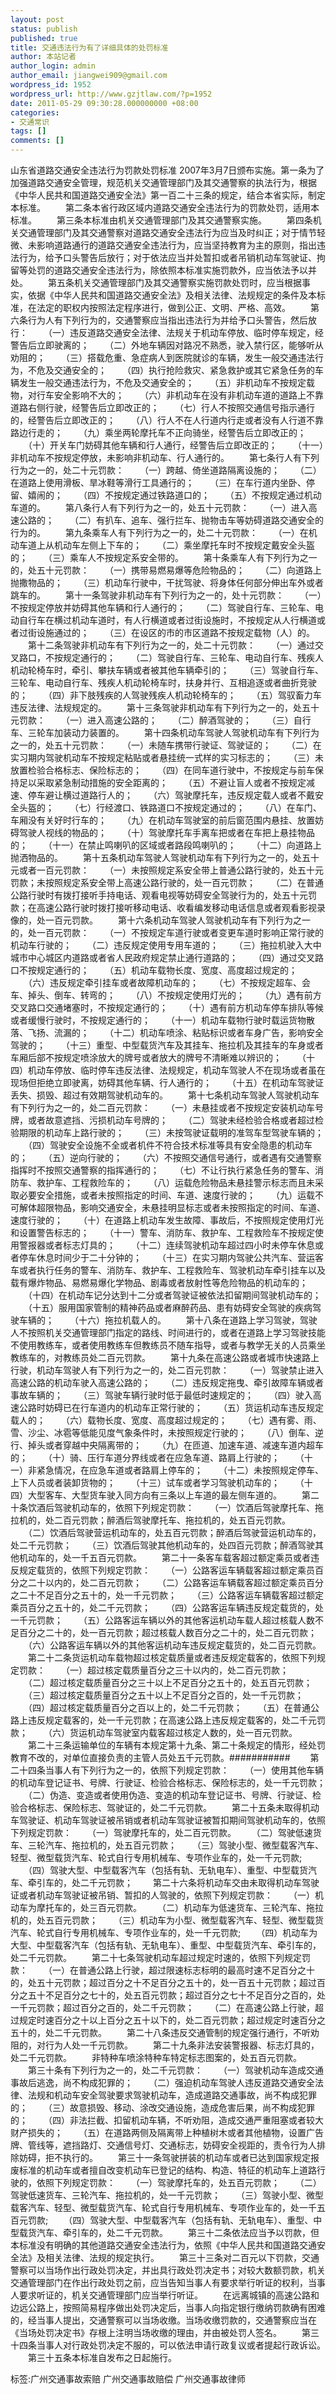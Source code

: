 ```yaml
---
layout: post
status: publish
published: true
title: 交通违法行为有了详细具体的处罚标准
author: 本站记者
author_login: admin
author_email: jiangwei909@gmail.com
wordpress_id: 1952
wordpress_url: http://www.gzjtlaw.com/?p=1952
date: 2011-05-29 09:30:28.000000000 +08:00
categories:
- 交通常识
tags: []
comments: []
---
```

山东省道路交通安全违法行为罚款处罚标准 2007年3月7日颁布实施。第一条为了加强道路交通安全管理，规范机关交通管理部门及其交通警察的执法行为，根据《中华人民共和国道路交通安全法》第一百二十三条的规定，结合本省实际，制定本标准。 　　第二条本省行政区域内道路交通安全违法行为的罚款处罚，适用本标准。 　　第三条本标准由机关交通管理部门及其交通警察实施。 　　第四条机关交通管理部门及其交通警察对道路交通安全违法行为应当及时纠正；对于情节轻微、未影响道路通行的道路交通安全违法行为，应当坚持教育为主的原则，指出违法行为，给予口头警告后放行；对于依法应当并处暂扣或者吊销机动车驾驶证、拘留等处罚的道路交通安全违法行为，除依照本标准实施罚款外，应当依法予以并处。 　　第五条机关交通管理部门及其交通警察实施罚款处罚时，应当根据事实，依据《中华人民共和国道路交通安全法》及相关法律、法规规定的条件及本标准，在法定的职权内按照法定程序进行，做到公正、文明、严格、高效。 　　第六条行为人有下列行为的，交通警察应当指出违法行为并给予口头警告，然后放行： 　　（一）违反道路交通安全法律、法规关于机动车停放、临时停车规定，经警告后立即驶离的； 　　（二）外地车辆因对路况不熟悉，驶入禁行区，能够听从劝阻的； 　　（三）搭载危重、急症病人到医院就诊的车辆，发生一般交通违法行为，不危及交通安全的； 　　（四）执行抢险救灾、紧急救护或其它紧急任务的车辆发生一般交通违法行为，不危及交通安全的； 　　（五）非机动车不按规定载物，对行车安全影响不大的； 　　（六）非机动车在没有非机动车道的道路上不靠道路右侧行驶，经警告后立即改正的； 　　（七）行人不按照交通信号指示通行的，经警告后立即改正的； 　　（八）行人不在人行道内行走或者没有人行道不靠路边行走的； 　　（九）乘坐两轮摩托车不正向骑坐，经警告后立即改正的； 　　（十）开关车门妨碍其他车辆和行人通行，经警告后立即改正的； 　　（十一）非机动车不按规定停放，未影响非机动车、行人通行的。 　　第七条行人有下列行为之一的，处二十元罚款： 　　（一）跨越、倚坐道路隔离设施的； 　　（二）在道路上使用滑板、旱冰鞋等滑行工具通行的； 　　（三）在车行道内坐卧、停留、嬉闹的； 　　（四）不按规定通过铁路道口的； 　　（五）不按规定通过机动车道的。 　　第八条行人有下列行为之一的，处五十元罚款： 　　（一）进入高速公路的； 　　（二）有扒车、追车、强行拦车、抛物击车等妨碍道路交通安全的行为的。 　　第九条乘车人有下列行为之一的，处二十元罚款： 　　（一）在机动车道上从机动车左侧上下车的； 　　（二）乘坐摩托车时不按规定戴安全头盔的； 　　（三）乘车人不按规定系安全带的。 　　第十条乘车人有下列行为之一的，处五十元罚款： 　　（一）携带易燃易爆等危险物品的； 　　（二）向道路上抛撒物品的； 　　（三）机动车行驶中，干扰驾驶、将身体任何部分伸出车外或者跳车的。 　　第十一条驾驶非机动车有下列行为之一的，处十元罚款： 　　（一）不按规定停放并妨碍其他车辆和行人通行的； 　　（二）驾驶自行车、三轮车、电动自行车在横过机动车道时，有人行横道或者过街设施时，不按规定从人行横道或者过街设施通过的； 　　（三）在设区的市的市区道路不按规定载物（人）的。 　　第十二条驾驶非机动车有下列行为之一的，处二十元罚款： 　　（一）通过交叉路口，不按规定通行的； 　　（二）驾驶自行车、三轮车、电动自行车、残疾人机动轮椅车时，牵引、攀扶车辆或者被其他车辆牵引的； 　　（三）驾驶自行车、三轮车、电动自行车、残疾人机动轮椅车时，扶身并行、互相追逐或者曲折竞驶的； 　　（四）非下肢残疾的人驾驶残疾人机动轮椅车的； 　　（五）驾驭畜力车违反法律、法规规定的。 　　第十三条驾驶非机动车有下列行为之一的，处五十元罚款： 　　（一）进入高速公路的； 　　（二）醉酒驾驶的； 　　（三）自行车、三轮车加装动力装置的。 　　第十四条机动车驾驶人驾驶机动车有下列行为之一的，处五十元罚款： 　　（一）未随车携带行驶证、驾驶证的； 　　（二）在实习期内驾驶机动车不按规定粘贴或者悬挂统一式样的实习标志的； 　　（三）未放置检验合格标志、保险标志的； 　　（四）在同车道行驶中，不按规定与前车保持足以采取紧急制动措施的安全距离的； 　　（五）不避让盲人或者不按规定减速、停车避让横过道路行人的； 　　（六）驾驶摩托车，违反规定载人或者不戴安全头盔的； 　　（七）行经渡口、铁路道口不按规定通过的； 　　（八）在车门、车厢没有关好时行车的； 　　（九）在机动车驾驶室的前后窗范围内悬挂、放置妨碍驾驶人视线的物品的； 　　（十）驾驶摩托车手离车把或者在车把上悬挂物品的； 　　（十一）在禁止鸣喇叭的区域或者路段鸣喇叭的； 　　（十二）向道路上抛洒物品的。 　　第十五条机动车驾驶人驾驶机动车有下列行为之一的，处五十元或者一百元罚款： 　　（一）未按照规定系安全带上普通公路行驶的，处五十元罚款；未按照规定系安全带上高速公路行驶的，处一百元罚款； 　　（二）在普通公路行驶时有拨打接听手持电话、观看电视等妨碍安全驾驶行为的，处五十元罚款；在高速公路行驶时拨打接听移动电话、收看编发移动电话信息或者观看影视录像的，处一百元罚款。 　　第十六条机动车驾驶人驾驶机动车有下列行为之一的，处一百元罚款： 　　（一）不按规定车道行驶或者变更车道时影响正常行驶的机动车行驶的； 　　（二）违反规定使用专用车道的； 　　（三）拖拉机驶入大中城市中心城区内道路或者省人民政府规定禁止通行道路的； 　　（四）通过交叉路口不按规定通行的； 　　（五）机动车载物长度、宽度、高度超过规定的； 　　（六）违反规定牵引挂车或者故障机动车的； 　　（七）不按规定超车、会车、掉头、倒车、转弯的； 　　（八）不按规定使用灯光的； 　　（九）遇有前方交叉路口交通堵塞时，不按规定通行的； 　　（十）遇有前方机动车停车排队等候或者缓慢行驶时，不按规定通行的； 　　（十一）机动车载物行驶时载运货物散落、飞扬、流漏的； 　　（十二）机动车喷涂、粘贴标识或者车身广告，影响安全驾驶的； 　　（十三）重型、中型载货汽车及其挂车、拖拉机及其挂车的车身或者车厢后部不按规定喷涂放大的牌号或者放大的牌号不清晰难以辨识的； 　　（十四）机动车停放、临时停车违反法律、法规规定，机动车驾驶人不在现场或者虽在现场但拒绝立即驶离，妨碍其他车辆、行人通行的； 　　（十五）在机动车驾驶证丢失、损毁、超过有效期驾驶机动车的。 　　第十七条机动车驾驶人驾驶机动车有下列行为之一的，处二百元罚款： 　　（一）未悬挂或者不按规定安装机动车号牌，或者故意遮挡、污损机动车号牌的； 　　（二）驾驶未经检验合格或者超过检验期限的机动车上路行驶的； 　　（三）未按驾驶证载明的准驾车型驾驶车辆的； 　　（四）驾驶安全设施不全或者机件不符合技术标准等具有安全隐患的机动车的； 　　（五）逆向行驶的； 　　（六）不按照交通信号通行，或者遇有交通警察指挥时不按照交通警察的指挥通行的； 　　（七）不让行执行紧急任务的警车、消防车、救护车、工程救险车的； 　　（八）运载危险物品未悬挂警示标志而且未采取必要安全措施，或者未按照指定的时间、车道、速度行驶的； 　　（九）运载不可解体超限物品，影响交通安全，未悬挂明显标志或者未按照指定的时间、车道、速度行驶的； 　　（十）在道路上机动车发生故障、事故后，不按照规定使用灯光和设置警告标志的； 　　（十一）警车、消防车、救护车、工程救险车不按规定使用警报器或者标志灯具的； 　　（十二）连续驾驶机动车超过四小时未停车休息或者停车休息时间少于二十分钟的； 　　（十三）在实习期内驾驶公共汽车、营运客车或者执行任务的警车、消防车、救护车、工程救险车、驾驶机动车牵引挂车以及载有爆炸物品、易燃易爆化学物品、剧毒或者放射性等危险物品的机动车的； 　　（十四）在机动车记分达到十二分或者驾驶证被依法扣留期间驾驶机动车的； 　　（十五）服用国家管制的精神药品或者麻醉药品、患有妨碍安全驾驶的疾病驾驶车辆的； 　　（十六）拖拉机载人的。 　　第十八条在道路上学习驾驶，驾驶人不按照机关交通管理部门指定的路线、时间进行的，或者在道路上学习驾驶技能不使用教练车，或者使用教练车但教练员不随车指导，或者与教学无关的人员乘坐教练车的，对教练员处二百元罚款。 　　第十九条在高速公路或者城市快速路上行驶，机动车驾驶人有下列行为之一的，处二百元罚款： 　　（一）驾驶禁止进入高速公路的机动车驶入高速公路的； 　　（二）违反规定拖曳、牵引故障车辆或者事故车辆的； 　　（三）驾驶车辆行驶时低于最低时速规定的； 　　（四）驶入高速公路时妨碍已在行车道内的机动车正常行驶的； 　　（五）货运机动车违反规定载人的； 　　（六）载物长度、宽度、高度超过规定的； 　　（七）遇有雾、雨、雪、沙尘、冰雹等低能见度气象条件时，未按照规定行驶的； 　　（八）倒车、逆行、掉头或者穿越中央隔离带的； 　　（九）在匝道、加速车道、减速车道内超车的； 　　（十）骑、压行车道分界线或者在应急车道、路肩上行驶的； 　　（十一）非紧急情况，在应急车道或者路肩上停车的； 　　（十二）未按照规定停车、上下人员或者装卸货物的； 　　（十三）试车或者学习驾驶机动车的； 　　（十四）大型客车、大型货车驶入同方向有三条以上车道的最左侧车道的。 　　第二十条饮酒后驾驶机动车的，依照下列规定罚款： 　　（一）饮酒后驾驶摩托车、拖拉机的，处二百元罚款；醉酒后驾驶摩托车、拖拉机的，处五百元罚款。 　　（二）饮酒后驾驶营运机动车的，处五百元罚款；醉酒后驾驶营运机动车的，处二千元罚款； 　　（三）饮酒后驾驶其他机动车的，处四百元罚款；醉酒驾驶其他机动车的，处一千五百元罚款。 　　第二十一条客车载客超过额定乘员或者违反规定载货的，依照下列规定罚款： 　　（一）公路客运车辆载客超过额定乘员百分之二十以内的，处二百元罚款； 　　（二）公路客运车辆载客超过额定乘员百分之二十不足百分之五十的，处一千元罚款； 　　（三）公路客运车辆载客超过额定乘员百分之五十的，处二千元罚款； 　　（四）公路客运车辆违反规定载货的，处一千元罚款； 　　（五）公路客运车辆以外的其他客运机动车载人超过核载人数不足百分之二十的，处一百元罚款；超过核载人数百分之二十的，处二百元罚款； 　　（六）公路客运车辆以外的其他客运机动车违反规定载货的，处二百元罚款。 　　第二十二条货运机动车载物超过核定载质量或者违反规定载客的，依照下列规定罚款： 　　（一）超过核定载质量百分之三十以内的，处二百元罚款； 　　（二）超过核定载质量百分之三十以上不足百分之五十的，处五百元罚款； 　　（三）超过核定载质量百分之五十以上不足百分之百的，处一千元罚款； 　　（四）超过核定载质量百分之百以上的，处二千元罚款； 　　（五）在普通公路上违反规定载客的，处一千元罚款；在高速公路上违反规定载客的，处二千元罚款； 　　（六）货运机动车驾驶室内载客超过核定人数的，处一百元罚款。 　　第二十三条运输单位的车辆有本规定第十九条、第二十条规定的情形，经处罚教育不改的，对单位直接负责的主管人员处五千元罚款。########### 　　第二十四条当事人有下列行为之一的，依照下列规定罚款： 　　（一）使用其他车辆的机动车登记证书、号牌、行驶证、检验合格标志、保险标志的，处一千元罚款； 　　（二）伪造、变造或者使用伪造、变造的机动车登记证书、号牌、行驶证、检验合格标志、保险标志、驾驶证的，处二千元罚款。 　　第二十五条未取得机动车驾驶证、机动车驾驶证被吊销或者机动车驾驶证被暂扣期间驾驶机动车的，依照下列规定罚款： 　　（一）驾驶摩托车的，处二百元罚款。 　　（二）驾驶低速货车、三轮汽车、拖拉机的，处五百元罚款； 　　（三）驾驶小型、微型载客汽车、轻型、微型载货汽车、轮式自行专用机械车、专项作业车的，处一千元罚款; 　　（四）驾驶大型、中型载客汽车（包括有轨、无轨电车）、重型、中型载货汽车、牵引车的，处二千元罚款； 　　第二十六条将机动车交由未取得机动车驾驶证或者机动车驾驶证被吊销、暂扣的人驾驶的，依照下列规定罚款： 　　（一）机动车为摩托车的，处三百元罚款。 　　（二）机动车为低速货车、三轮汽车、拖拉机的，处五百元罚款； 　　（三）机动车为小型、微型载客汽车、轻型、微型载货汽车、轮式自行专用机械车、专项作业车的，处一千元罚款; 　　（四）机动车为大型、中型载客汽车（包括有轨、无轨电车）、重型、中型载货汽车、牵引车的，处二千元罚款。 　　第二十七条驾驶机动车超过规定时速的，依照下列规定罚款： 　　（一）在普通公路上行驶，超过限速标志标明的最高时速不足百分之十的，处五十元罚款；超过百分之十不足百分之五十的，处一百五十元罚款；超过百分之五十不足百分之七十的，处五百元罚款；超过百分之七十不足百分之百的，处一千元罚款；超过百分之百的，处二千元罚款； 　　（二）在高速公路上行驶，超过规定时速百分之十以上百分之五十以下的，处二百元罚款；超过规定时速百分之五十的，处二千元罚款。 　　第二十八条违反交通管制的规定强行通行，不听劝阻的，对行为人处一千元罚款。 　　第二十九条非法安装警报器、标志灯具的，处二千元罚款。 　　非特种车喷涂特种车特定标志图案的，处五百元罚款。 　　第三十条有下列行为之一的，处二千元罚款： 　　（一）驾驶机动车造成交通事故后逃逸，尚不构成犯罪的； 　　（二）强迫机动车驾驶人违反道路交通安全法律、法规和机动车安全驾驶要求驾驶机动车，造成道路交通事故，尚不构成犯罪的； 　　（三）故意损毁、移动、涂改交通设施，造成危害后果，尚不构成犯罪的； 　　（四）非法拦截、扣留机动车辆，不听劝阻，造成交通严重阻塞或者较大财产损失的； 　　（五）在道路两侧及隔离带上种植树木或者其他植物，设置广告牌、管线等，遮挡路灯、交通信号灯、交通标志，妨碍安全视距的，责令行为人排除妨碍，拒不执行的。 　　第三十一条驾驶拼装的机动车或者已达到国家规定报废标准的机动车或者擅自改变机动车已登记的结构、构造、特征的机动车上道路行驶的，依照下列规定罚款： 　　（一）驾驶摩托车的，处五百元罚款； 　　（二）驾驶低速货车、三轮汽车、拖拉机的，处一千元罚款； 　　（三）驾驶小型、微型载客汽车、轻型、微型载货汽车、轮式自行专用机械车、专项作业车的，处一千五百元罚款; 　　（四）驾驶大型、中型载客汽车（包括有轨、无轨电车）、重型、中型载货汽车、牵引车的，处二千元罚款。 　　第三十二条依法应当予以罚款，但本标准没有明确的其他道路交通安全违法行为，依照《中华人民共和国道路交通安全法》及相关法律、法规的规定执行。 　　第三十三条对二百元以下罚款，交通警察可以当场作出行政处罚决定，并出具行政处罚决定书；对较大数额罚款，机关交通管理部门在作出行政处罚之前，应当告知当事人有要求举行听证的权利，当事人要求听证的，机关交通管理部门应当举行听证。 　　在远离城镇的高速公路和边远公路上，按照简易程序做出处罚决定后，当事人向指定银行缴纳罚款确有困难的，经当事人提出，交通警察可以当场收缴。当场收缴罚款的，交通警察应当在《当场处罚决定书》存根上注明当场收缴的理由，并由被处罚人签名。 　　第三十四条当事人对行政处罚决定不服的，可以依法申请行政复议或者提起行政诉讼。 　　第三十五条本标准自发布之日起施行。 标签:广州交通事故索赔 广州交通事故赔偿 广州交通事故律师

